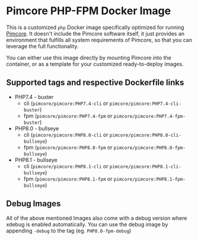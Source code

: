 # Pimcore PHP-FPM Docker Image

This is a customized `php` Docker image specifically optimized for running [Pimcore](https://github.com/pimcore/pimcore).
It doesn't include the Pimcore software itself, it just provides an environment that fulfills all system requirements
of Pimcore, so that you can leverage the full functionality. 

You can either use this image directly by mounting Pimcore into the container, or as a template for your customized 
ready-to-deploy images. 

## Supported tags and respective Dockerfile links
 - PHP7.4 - buster
    - cli (`pimcore/pimcore:PHP7.4-cli` or `pimcore/pimcore:PHP7.4-cli-buster`)
    - fpm (`pimcore/pimcore:PHP7.4-fpm` or `pimcore/pimcore:PHP7.4-fpm-buster`)
 - PHP8.0 - bullseye
    - cli (`pimcore/pimcore:PHP8.0-cli` or `pimcore/pimcore:PHP8.0-cli-bullseye`)
    - fpm (`pimcore/pimcore:PHP8.0-fpm` or `pimcore/pimcore:PHP8.0-fpm-bullseye`)
 - PHP8.1 - bullseye
    - cli (`pimcore/pimcore:PHP8.1-cli` or `pimcore/pimcore:PHP8.1-cli-bullseye`)
    - fpm (`pimcore/pimcore:PHP8.1-fpm` or `pimcore/pimcore:PHP8.1-fpm-bullseye`)

## Debug Images
All of the above mentioned Images also come with a debug version where xdebug is enabled automatically. You can use the debug image by appending `-debug` to the tag (eg. `PHP8.0-fpm-debug`)

